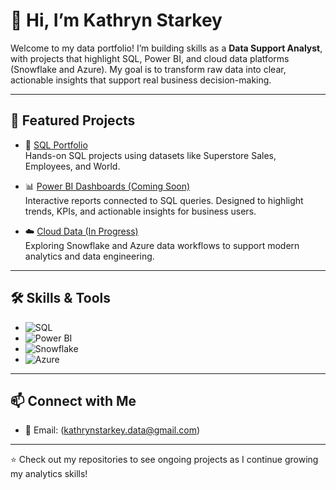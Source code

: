 # 👋 Hi, I’m Kathryn Starkey  

Welcome to my data portfolio! I’m building skills as a **Data Support Analyst**, with projects that highlight SQL, Power BI, and cloud data platforms (Snowflake and Azure). My goal is to transform raw data into clear, actionable insights that support real business decision-making.  

---

## 🔎 Featured Projects  


- 📂 [SQL Portfolio](https://github.com/kattanalytics/MySQL)  
  Hands-on SQL projects using datasets like Superstore Sales, Employees, and World.  

- 📊 [Power BI Dashboards (Coming Soon)](https://github.com/kattanalytics/powerbi)  
  Interactive reports connected to SQL queries. Designed to highlight trends, KPIs, and actionable insights for business users.  

- ☁️ [Cloud Data (In Progress)](https://github.com/kattanalytics/cloud-data)  
  Exploring Snowflake and Azure data workflows to support modern analytics and data engineering.  


---

## 🛠 Skills & Tools  

- ![SQL](https://img.shields.io/badge/SQL-MySQL-blue?logo=mysql&logoColor=white)   
- ![Power BI](https://img.shields.io/badge/Power_BI-Data_Visualization-yellow?logo=powerbi&logoColor=black)   
- ![Snowflake](https://img.shields.io/badge/Cloud-Snowflake-blue?logo=snowflake&logoColor=white)   
- ![Azure](https://img.shields.io/badge/Cloud-Azure-0089D6?logo=microsoft-azure&logoColor=white)

---

## 📫 Connect with Me  
- 📧 Email: (kathrynstarkey.data@gmail.com)  

---
⭐️ Check out my repositories to see ongoing projects as I continue growing my analytics skills!
